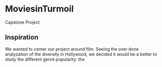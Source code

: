 # MoviesinTurmoil
Capstone Project 

## Inspiration

We wanted to center our project around film. Seeing the over done analyzation of the diversity in Hollywood, we decided it would be a better to study the different genre popularity. the 

